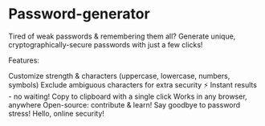 # Password-generator

Tired of weak passwords &  remembering them all?  Generate unique,  cryptographically-secure passwords with just a few clicks! ️

Features:

Customize strength & characters (uppercase, lowercase, numbers, symbols)
Exclude ambiguous characters for extra security
⚡️ Instant results - no waiting!
Copy to clipboard with a single click
Works in any browser, anywhere
Open-source: contribute & learn!
Say goodbye to password stress!  Hello, online security! ️
